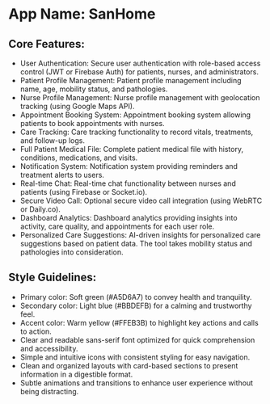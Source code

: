 # **App Name**: SanHome

## Core Features:

- User Authentication: Secure user authentication with role-based access control (JWT or Firebase Auth) for patients, nurses, and administrators.
- Patient Profile Management: Patient profile management including name, age, mobility status, and pathologies.
- Nurse Profile Management: Nurse profile management with geolocation tracking (using Google Maps API).
- Appointment Booking System: Appointment booking system allowing patients to book appointments with nurses.
- Care Tracking: Care tracking functionality to record vitals, treatments, and follow-up logs.
- Full Patient Medical File: Complete patient medical file with history, conditions, medications, and visits.
- Notification System: Notification system providing reminders and treatment alerts to users.
- Real-time Chat: Real-time chat functionality between nurses and patients (using Firebase or Socket.io).
- Secure Video Call: Optional secure video call integration (using WebRTC or Daily.co).
- Dashboard Analytics: Dashboard analytics providing insights into activity, care quality, and appointments for each user role.
- Personalized Care Suggestions: AI-driven insights for personalized care suggestions based on patient data. The tool takes mobility status and pathologies into consideration.

## Style Guidelines:

- Primary color: Soft green (#A5D6A7) to convey health and tranquility.
- Secondary color: Light blue (#BBDEFB) for a calming and trustworthy feel.
- Accent color: Warm yellow (#FFEB3B) to highlight key actions and calls to action.
- Clear and readable sans-serif font optimized for quick comprehension and accessibility.
- Simple and intuitive icons with consistent styling for easy navigation.
- Clean and organized layouts with card-based sections to present information in a digestible format.
- Subtle animations and transitions to enhance user experience without being distracting.